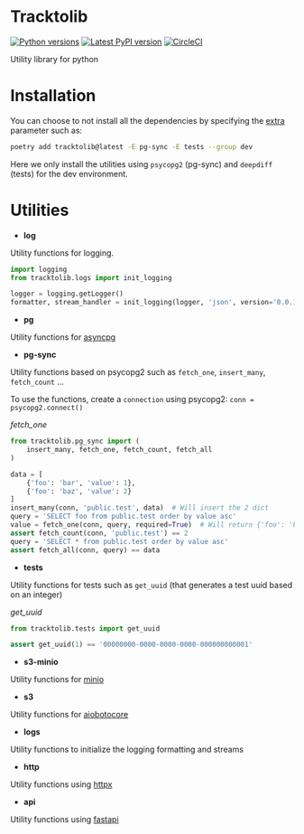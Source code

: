 # Tracktolib

[![Python versions](https://img.shields.io/pypi/pyversions/tracktolib)](https://pypi.python.org/pypi/tracktolib)
[![Latest PyPI version](https://img.shields.io/pypi/v/tracktolib?logo=pypi)](https://pypi.python.org/pypi/tracktolib)
[![CircleCI](https://circleci.com/gh/Tracktor/tracktolib/tree/master.svg?style=shield)](https://app.circleci.com/pipelines/github/Tracktor/tracktolib?branch=master)

Utility library for python

# Installation

You can choose to not install all the dependencies by specifying
the [extra](https://python-poetry.org/docs/cli/#options-4) parameter such as:

```bash
poetry add tracktolib@latest -E pg-sync -E tests --group dev 
```

Here we only install the utilities using `psycopg2` (pg-sync) and `deepdiff` (tests) for the dev environment.

# Utilities

- **log**

Utility functions for logging.

```python
import logging
from tracktolib.logs import init_logging

logger = logging.getLogger()
formatter, stream_handler = init_logging(logger, 'json', version='0.0.1')
```

- **pg**  

Utility functions for [asyncpg](https://github.com/MagicStack/asyncpg)

- **pg-sync**

Utility functions based on psycopg2 such as `fetch_one`, `insert_many`, `fetch_count` ...

To use the functions, create a `connection` using psycopg2: `conn = psycopg2.connect()`

*fetch_one*

```python
from tracktolib.pg_sync import (
    insert_many, fetch_one, fetch_count, fetch_all
)

data = [
    {'foo': 'bar', 'value': 1},
    {'foo': 'baz', 'value': 2}
]
insert_many(conn, 'public.test', data)  # Will insert the 2 dict
query = 'SELECT foo from public.test order by value asc'
value = fetch_one(conn, query, required=True)  # Will return {'foo': 'bar'}, raise an error is not found
assert fetch_count(conn, 'public.test') == 2
query = 'SELECT * from public.test order by value asc'
assert fetch_all(conn, query) == data

```

- **tests**

Utility functions for tests such as `get_uuid` (that generates a test uuid based on an integer)

*get_uuid*

```python
from tracktolib.tests import get_uuid

assert get_uuid(1) == '00000000-0000-0000-0000-000000000001'
```

- **s3-minio**

Utility functions for [minio](https://min.io/docs/minio/linux/developers/python/API.html)

- **s3**

Utility functions for [aiobotocore](https://github.com/aio-libs/aiobotocore)

- **logs**

Utility functions to initialize the logging formatting and streams

- **http**

Utility functions using [httpx](https://www.python-httpx.org/)

- **api**

Utility functions using [fastapi](https://fastapi.tiangolo.com/)
